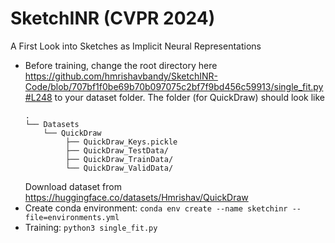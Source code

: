 # SketchINR (CVPR 2024)
A First Look into Sketches as Implicit Neural Representations
- Before training, change the root directory here https://github.com/hmrishavbandy/SketchINR-Code/blob/707bf1f0be69b70b097075c2bf7f9bd456c59913/single_fit.py#L248
  to your dataset folder. The folder (for QuickDraw) should look like
  ```
  .
  └── Datasets
      └── QuickDraw
           ├── QuickDraw_Keys.pickle
           ├── QuickDraw_TestData/
           ├── QuickDraw_TrainData/
           └── QuickDraw_ValidData/
  ```
  Download dataset from https://huggingface.co/datasets/Hmrishav/QuickDraw
- Create conda environment: `conda env create --name sketchinr --file=environments.yml`
- Training: `python3 single_fit.py`
